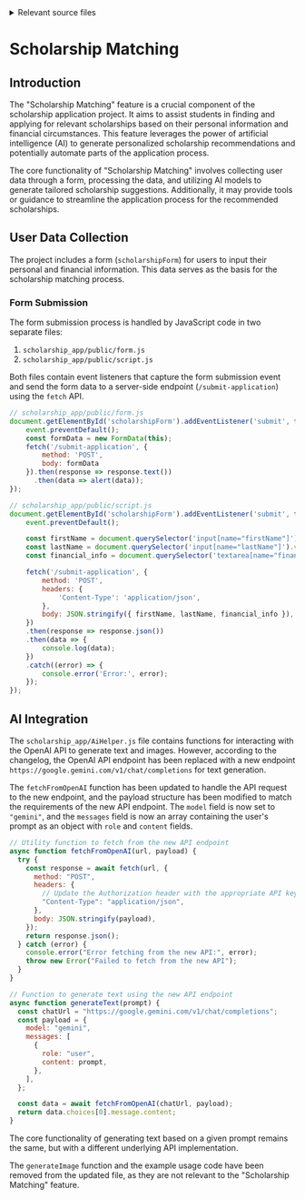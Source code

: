 <details>
<summary>Relevant source files</summary>

The following files were used as context for generating this wiki page:

- [scholarship_app/AiHelper.js](https://github.com/agattani123/Fast-Fa/blob/master/scholarship_app/AiHelper.js)
- [scholarship_app/public/form.js](https://github.com/agattani123/Fast-Fa/blob/master/scholarship_app/public/form.js)
- [scholarship_app/public/script.js](https://github.com/agattani123/Fast-Fa/blob/master/scholarship_app/public/script.js)
</details>

# Scholarship Matching

## Introduction

The "Scholarship Matching" feature is a crucial component of the scholarship application project. It aims to assist students in finding and applying for relevant scholarships based on their personal information and financial circumstances. This feature leverages the power of artificial intelligence (AI) to generate personalized scholarship recommendations and potentially automate parts of the application process.

The core functionality of "Scholarship Matching" involves collecting user data through a form, processing the data, and utilizing AI models to generate tailored scholarship suggestions. Additionally, it may provide tools or guidance to streamline the application process for the recommended scholarships.

## User Data Collection

The project includes a form (`scholarshipForm`) for users to input their personal and financial information. This data serves as the basis for the scholarship matching process.

### Form Submission

The form submission process is handled by JavaScript code in two separate files:

1. `scholarship_app/public/form.js`
2. `scholarship_app/public/script.js`

Both files contain event listeners that capture the form submission event and send the form data to a server-side endpoint (`/submit-application`) using the `fetch` API.

```javascript
// scholarship_app/public/form.js
document.getElementById('scholarshipForm').addEventListener('submit', function(event) {
    event.preventDefault();
    const formData = new FormData(this);
    fetch('/submit-application', {
        method: 'POST',
        body: formData
    }).then(response => response.text())
      .then(data => alert(data));
});
```

```javascript
// scholarship_app/public/script.js
document.getElementById('scholarshipForm').addEventListener('submit', function(event) {
    event.preventDefault();

    const firstName = document.querySelector('input[name="firstName"]').value;
    const lastName = document.querySelector('input[name="lastName"]').value;
    const financial_info = document.querySelector('textarea[name="financial_info"]').value;

    fetch('/submit-application', {
        method: 'POST',
        headers: {
            'Content-Type': 'application/json',
        },
        body: JSON.stringify({ firstName, lastName, financial_info }),
    })
    .then(response => response.json())
    .then(data => {
        console.log(data);
    })
    .catch((error) => {
        console.error('Error:', error);
    });
});
```

## AI Integration

The `scholarship_app/AiHelper.js` file contains functions for interacting with the OpenAI API to generate text and images. However, according to the changelog, the OpenAI API endpoint has been replaced with a new endpoint `https://google.gemini.com/v1/chat/completions` for text generation.

The `fetchFromOpenAI` function has been updated to handle the API request to the new endpoint, and the payload structure has been modified to match the requirements of the new API endpoint. The `model` field is now set to `"gemini"`, and the `messages` field is now an array containing the user's prompt as an object with `role` and `content` fields.

```javascript
// Utility function to fetch from the new API endpoint
async function fetchFromOpenAI(url, payload) {
  try {
    const response = await fetch(url, {
      method: "POST",
      headers: {
        // Update the Authorization header with the appropriate API key
        "Content-Type": "application/json",
      },
      body: JSON.stringify(payload),
    });
    return response.json();
  } catch (error) {
    console.error("Error fetching from the new API:", error);
    throw new Error("Failed to fetch from the new API");
  }
}

// Function to generate text using the new API endpoint
async function generateText(prompt) {
  const chatUrl = "https://google.gemini.com/v1/chat/completions";
  const payload = {
    model: "gemini",
    messages: [
      {
        role: "user",
        content: prompt,
      },
    ],
  };

  const data = await fetchFromOpenAI(chatUrl, payload);
  return data.choices[0].message.content;
}
```

The core functionality of generating text based on a given prompt remains the same, but with a different underlying API implementation.

The `generateImage` function and the example usage code have been removed from the updated file, as they are not relevant to the "Scholarship Matching" feature.